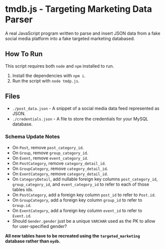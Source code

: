 # tmdb.js - Targeting Marketing Data Parser

A real JavaScript program written to parse and insert JSON data from a fake social media platform into a fake targeted marketing databased.

## How To Run

This script requires both `node` and `npm` installed to run. 

1. Install the dependencies with `npm i`.
2. Run the script with `node tmdp.js`.

## Files

- `./post_data.json` - A snippet of a social media data feed represented as JSON.
- `./credentials.json` - A file to store the credentials for your MySQL database.

### Schema Update Notes

- On `Post`, remove `post_category_id`. 
- On `Group`, remove `group_category_id`. 
- On `Event`, remove `event_category_id`.
- On `PostCategory`, remove `category_detail_id`.
- On `GroupCategory`, remove `category_detail_id`.
- On `EventCategory`, remove `category_detail_id`.
- On `CategoryDetail`, add nullable foreign key columns `post_category_id`, `group_category_id`, and `event_category_id` to refer to each of those tables ids.
- On `PostCategory`, add a foreign key column `post_id` to refer to `Post.id`. 
- On `GroupCategory`, add a foreign key column `group_id` to refer to `Group.id`.
- On `EventCategory`, add a foreign key column `event_id` to refer to `Event.id`.
- Should `Gender.gender` just be a unique `VARCHAR` used as the PK to allow for user-specified gender?

**All new tables have to be recreated using the `targeted_marketing` database rather than `mydb`.**